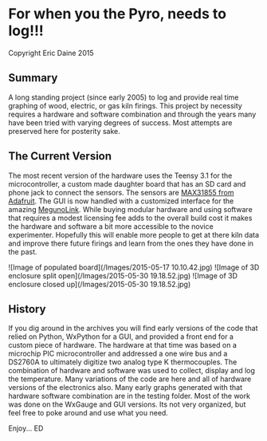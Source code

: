 For when you the Pyro, needs to log!!!
======================================
Copyright Eric Daine 2015<br/>

Summary
----

A long standing project (since early 2005) to log and provide real time graphing of wood, electric, or gas kiln firings.
This project by necessity requires a hardware and software combination and through the years many have been tried with 
varying degrees of success. Most attempts are preserved here for posterity sake.

The Current Version
-----------
The most recent version of the hardware uses the Teensy 3.1 for the microcontroller, a custom made daughter board that has an SD card and phone jack
 to connect the sensors. The sensors are [MAX31855 from Adafruit](http://www.adafruit.com/product/269). The GUI is now handled with a customized interface
 for the amazing [MegunoLink](http://www.megunolink.com/).
 While buying modular hardware and using software that requires a modest licensing fee adds to the overall build cost it makes the 
 hardware and software a bit more accessible to the novice experimenter. 
 Hopefully this will enable more people to get at there kiln data and improve there future firings and learn from the ones they have done in the past.

![Image of populated board](/Images/2015-05-17 10.10.42.jpg)
![Image of 3D enclosure split open](/Images/2015-05-30 19.18.52.jpg)
![Image of 3D enclosure closed up](/Images/2015-05-30 19.18.52.jpg)

History
-----
If you dig around in the archives you will find early versions of the code that relied on Python, WxPython for a GUI, and provided a front end for a custom piece of hardware. The hardware at that time was based on a microchip PIC microcontroller and addressed a one wire bus and a DS2760A to ultimately digitize two analog type K thermocouples. The combination of hardware and software was used to collect, display and log the temperature. Many variations of the code are here and all of hardware versions of the electronics also. Many early graphs generated with that hardware software combination are in the testing folder. Most of the work was done on the WxGauge and GUI versions. Its not very organized, but feel free to poke around and use what you need.

Enjoy... ED